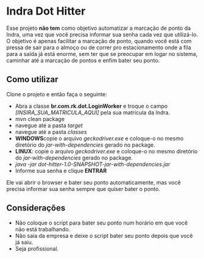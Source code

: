 # Indra Dot Hitter

Esse projeto <b>não tem</b> como objetivo automatizar a marcação de ponto da Indra, uma vez que você precisa informar 
sua senha cada vez que utilizá-lo. O objetivo é apenas facilitar a marcação de ponto, quando você está com pressa de
sair para o almoço ou de correr pro estacionamento onde a fila para a saída já está enorme, sem ter que se preocupar em
logar no sistema, caminhar até a marcação de pontos e enfim bater seu ponto.

## Como utilizar

Clone o projeto e então faça o seguinte:
* Abra a classe **br.com.rk.dot.LoginWorker** e troque o campo *[INSIRA_SUA_MATRICULA_AQUI]* pela sua matrícula da Indra.
* mvn clean package
* navegue até a pasta *target*
* navegue até a pasta *classes*
* **WINDOWS**copie o arquivo *geckodriver.exe* e coloque-o no mesmo diretório do *jar-with-dependencies* gerado no package.
* **LINUX**: copie o arquivo *geckodriver.exe* e coloque-o no mesmo diretório do *jar-with-dependencies* gerado no package.
* *java -jar dot-hitter-1.0-SNAPSHOT-jar-with-dependencies.jar*
* Informe sua senha e clique **ENTRAR**

Ele vai abrir o browser e bater seu ponto automaticamente, mas você precisa informar sua senha sempre que quiser bater
o ponto.

## Considerações

* Não coloque o script para bater seu ponto num horário em que você não está trabalhando.
* Não saia da empresa e deixe o script bater seu ponto depois que você já saiu.
* Seja profissional.